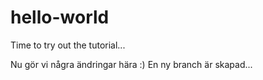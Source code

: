 # hello-world
Time to try out the tutorial...


Nu gör vi några ändringar hära :)
En ny branch är skapad...
